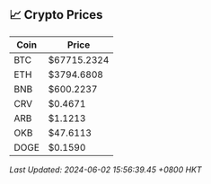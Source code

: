 ## 📈 Crypto Prices

| Coin | Price |
| ---- | ----- |
| BTC | $67715.2324 |
| ETH | $3794.6808 |
| BNB | $600.2237 |
| CRV | $0.4671 |
| ARB | $1.1213 |
| OKB | $47.6113 |
| DOGE | $0.1590 |

_Last Updated: 2024-06-02 15:56:39.45 +0800 HKT_